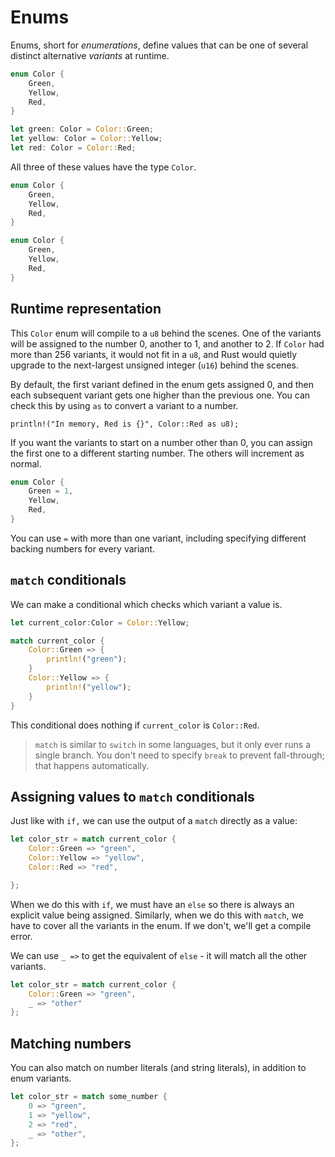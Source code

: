# Enums

Enums, short for *enumerations*, define values that can be one of several
distinct alternative *variants* at runtime.

```rust
enum Color {
    Green,
    Yellow,
    Red,
}

let green: Color = Color::Green;
let yellow: Color = Color::Yellow;
let red: Color = Color::Red;
```

All three of these values have the type `Color`.

```rust
enum Color {
    Green,
    Yellow,
    Red,
}
```

```rust
enum Color {
    Green,
    Yellow,
    Red,
}
```
## Runtime representation

This `Color` enum will compile to a `u8` behind the scenes. One of the variants
will be assigned to the number 0, another to 1, and another to 2. If `Color`
had more than 256 variants, it would not fit in a `u8`, and Rust would quietly
upgrade to the next-largest unsigned integer (`u16`) behind the scenes.

By default, the first variant defined in the enum gets assigned 0, and then
each subsequent variant gets one higher than the previous one. You can check
this by using `as` to convert a variant to a number.

```
println!("In memory, Red is {}", Color::Red as u8);
```

If you want the variants to start on a number other than 0, you can assign the
first one to a different starting number. The others will increment as normal.

```rust
enum Color {
    Green = 1,
    Yellow,
    Red,
}
```

You can use `=` with more than one variant, including specifying different
backing numbers for every variant.

## `match` conditionals

We can make a conditional which checks which variant a value is.

```rust
let current_color:Color = Color::Yellow;

match current_color {
    Color::Green => {
        println!("green");
    }
    Color::Yellow => {
        println!("yellow");
    }
}
```

This conditional does nothing if `current_color` is `Color::Red`.

> `match` is similar to `switch` in some languages, but it only ever runs a
> single branch. You don't need to specify `break` to prevent fall-through;
> that happens automatically.

## Assigning values to `match` conditionals

Just like with `if,` we can use the output of a `match` directly as a value:

```rust
let color_str = match current_color {
    Color::Green => "green",
    Color::Yellow => "yellow",
    Color::Red => "red",

};
```

When we do this with `if`, we must have an `else` so there is always an explicit
value being assigned. Similarly, when we do this with `match`, we have to
cover all the variants in the enum. If we don't, we'll get a compile error.

We can use `_ =>` to get the equivalent of `else` - it will match all the
other variants.

```rust
let color_str = match current_color {
    Color::Green => "green",
    _ => "other"
};
```

## Matching numbers

You can also match on number literals (and string literals), in addition
to enum variants.

```rust
let color_str = match some_number {
    0 => "green",
    1 => "yellow",
    2 => "red",
    _ => "other",
};
```
